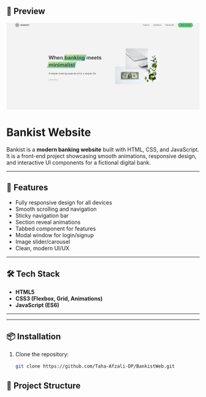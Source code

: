 ## 📸 Preview

![Bankist Screenshot](./img/demo.png)

# Bankist Website

Bankist is a **modern banking website** built with HTML, CSS, and JavaScript.  
It is a front-end project showcasing smooth animations, responsive design, and interactive UI components for a fictional digital bank.

---

## 🚀 Features

- Fully responsive design for all devices
- Smooth scrolling and navigation
- Sticky navigation bar
- Section reveal animations
- Tabbed component for features
- Modal window for login/signup
- Image slider/carousel
- Clean, modern UI/UX

---

## 🛠️ Tech Stack

- **HTML5**
- **CSS3 (Flexbox, Grid, Animations)**
- **JavaScript (ES6)**

---

---

## 📦 Installation

1. Clone the repository:
   ```bash
   git clone https://github.com/Taha-Afzali-DP/BankistWeb.git
   ```

## 📂 Project Structure
